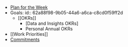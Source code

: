 - [Plan for the Week]([[2022-W26]])
- Goals:
  id:: 62a88f98-9b05-44a6-a6ca-c8cd0f59ff2d
	- [[OKRs]]
		- [Data and Insights OKRs]
		- Personal Annual OKRs
- [[Work Priorities]]
- [Commitments]([[commitment]])